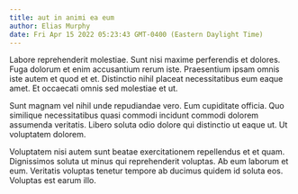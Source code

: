 ```yaml
---
title: aut in animi ea eum
author: Elias Murphy
date: Fri Apr 15 2022 05:23:43 GMT-0400 (Eastern Daylight Time)
---
```

Labore reprehenderit molestiae. Sunt nisi maxime perferendis et dolores. Fuga dolorum et enim accusantium rerum iste. Praesentium ipsam omnis iste autem et quod et et. Distinctio nihil placeat necessitatibus eum eaque amet. Et occaecati omnis sed molestiae et ut.

 Sunt magnam vel nihil unde repudiandae vero. Eum cupiditate officia. Quo similique necessitatibus quasi commodi incidunt commodi dolorem assumenda veritatis. Libero soluta odio dolore qui distinctio ut eaque ut. Ut voluptatem dolorem.

 Voluptatem nisi autem sunt beatae exercitationem repellendus et et quam. Dignissimos soluta ut minus qui reprehenderit voluptas. Ab eum laborum et eum. Veritatis voluptas tenetur tempore ab ducimus quidem id soluta eos. Voluptas est earum illo.
